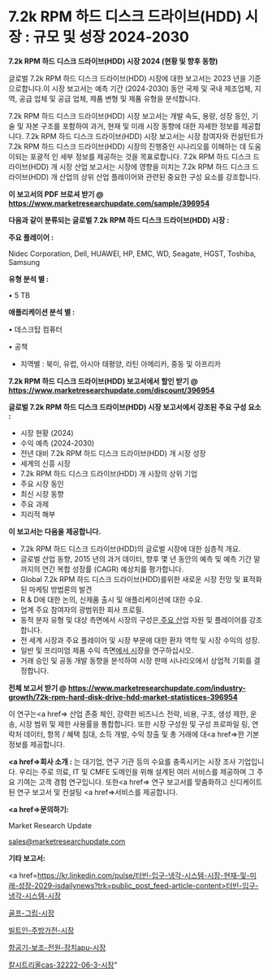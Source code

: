 # 7.2k RPM 하드 디스크 드라이브(HDD) 시장 : 규모 및 성장 2024-2030

<strong>7.2k RPM 하드 디스크 드라이브(HDD) 시장 2024 (현황 및 향후 동향)</strong>

글로벌 7.2k RPM 하드 디스크 드라이브(HDD) 시장에 대한 보고서는 2023 년을 기준으로합니다.이 시장 보고서는 예측 기간 (2024-2030) 동안 국제 및 국내 제조업체, 지역, 공급 업체 및 공급 업체, 제품 변형 및 제품 유형을 분석합니다.

7.2k RPM 하드 디스크 드라이브(HDD) 시장 보고서는 개발 속도, 용량, 성장 동인, 기술 및 자본 구조를 포함하여 과거, 현재 및 미래 시장 동향에 대한 자세한 정보를 제공합니다. 7.2k RPM 하드 디스크 드라이브(HDD) 시장 보고서는 시장 참여자와 컨설턴트가 7.2k RPM 하드 디스크 드라이브(HDD) 시장의 진행중인 시나리오를 이해하는 데 도움이되는 포괄적 인 세부 정보를 제공하는 것을 목표로합니다. 7.2k RPM 하드 디스크 드라이브(HDD) 개 시장 산업 보고서는 시장에 영향을 미치는 7.2k RPM 하드 디스크 드라이브(HDD) 개 산업의 상위 산업 플레이어와 관련된 중요한 구성 요소를 강조합니다.



<strong>이 보고서의 PDF 브로셔 받기 @ <a href=https://www.marketresearchupdate.com/sample/396954>https://www.marketresearchupdate.com/sample/396954</a></strong>



<strong>다음과 같이 분류되는 글로벌 7.2k RPM 하드 디스크 드라이브(HDD) 시장 :</strong>



<strong>주요 플레이어 :</strong>

Nidec Corporation, Dell, HUAWEI, HP, EMC, WD, Seagate, HGST, Toshiba, Samsung



<strong>유형 분석 별 :</strong>

• 5 TB



<strong>애플리케이션 분석 별 :</strong>

• 데스크탑 컴퓨터

• 공책

<ul>
  <li>지역별 : 북미, 유럽, 아시아 태평양, 라틴 아메리카, 중동 및 아프리카</li>
</ul>


<strong>7.2k RPM 하드 디스크 드라이브(HDD) 보고서에서 할인 받기 @ <a href=https://www.marketresearchupdate.com/discount/396954>https://www.marketresearchupdate.com/discount/396954</a></strong>



<strong>글로벌 7.2k RPM 하드 디스크 드라이브(HDD) 시장 보고서에서 강조된 주요 구성 요소 :</strong>
<ul>
  <li>시장 현황 (2024)</li>
  <li>수익 예측 (2024-2030)</li>
  <li>전년 대비 7.2k RPM 하드 디스크 드라이브(HDD) 개 시장 성장</li>
  <li>세계의 신흥 시장</li>
  <li>7.2k RPM 하드 디스크 드라이브(HDD) 개 시장의 상위 기업</li>
  <li>주요 시장 동인</li>
  <li>최신 시장 동향</li>
  <li>주요 과제</li>
  <li>지리적 해부</li>
</ul>


<strong>이 보고서는 다음을 제공합니다.</strong>
<ul>
  <li>7.2k RPM 하드 디스크 드라이브(HDD)의 글로벌 시장에 대한 심층적 개요.</li>
  <li>글로벌 산업 동향, 2015 년의 과거 데이터, 향후 몇 년 동안의 예측 및 예측 기간 말까지의 연간 복합 성장률 (CAGR) 예상치를 평가합니다.</li>
  <li>Global 7.2k RPM 하드 디스크 드라이브(HDD)를위한 새로운 시장 전망 및 표적화 된 마케팅 방법론의 발견</li>
  <li>R &amp; D에 대한 논의, 신제품 출시 및 애플리케이션에 대한 수요.</li>
  <li>업계 주요 참여자의 광범위한 회사 프로필.</li>
  <li>동적 분자 유형 및 대상 측면에서 시장의 구성은<a href=> 주요 산</a>업 자원 및 플레이어를 강조합니다.</li>
  <li>전 세계 시장과 주요 플레이어 및 시장 부문에 대한 환자 역학 및 시장 수익의 성장.</li>
  <li>일반 및 프리미엄 제품 수익 측면<a href=>에서 시</a>장을 연구하십시오.</li>
  <li>거래 승인 및 공동 개발 동향을 분석하여 시장 판매 시나리오에서 상업적 기회를 결정합니다.</li>
</ul>



<strong>전체 보고서 받기 @ <a href=https://www.marketresearchupdate.com/industry-growth/72k-rpm-hard-disk-drive-hdd-market-statistices-396954>https://www.marketresearchupdate.com/industry-growth/72k-rpm-hard-disk-drive-hdd-market-statistices-396954</a></strong>

이 연구는<a href=> 산업 존중</a> 체인, 강력한 비즈니스 전략, 비용, 구조, 생성 제한, 운송, 시장 범위 및 제한 사용률을 통합합니다. 또한 시장 구성원 및 구성 프로파일 링, 연락처 데이터, 항목 / 혜택 침대, 소득 개발, 수익 창출 및 총 거래에 대<a href=>한 기본 </a>정보를 제공합니다.



<strong><a href=>회사 소</a>개 :</strong>
는 대기업, 연구 기관 등의 수요를 충족시키는 시장 조사 기업입니다. 우리는 주로 의료, IT 및 CMFE 도메인을 위해 설계된 여러 서비스를 제공하며 그 주요 기여는 고객 경험 연구입니다. 또한<a href=> 연구 보</a>고서를 맞춤화하고 신디케이트 된 연구 보고서 및 컨설팅 <a href=>서비스</a>를 제공합니다.



<strong><a href=>문의하기:</a></strong>

Market Research Update

sales@marketresearchupdate.com



<strong>기타 보고서:</strong>

<a href=https://kr.linkedin.com/pulse/터빈-입구-냉각-시스템-시장-현재-및-미래-성장-2029-isdailynews?trk=public_post_feed-article-content>터빈-입구-냉각-시스템-시장</a>

<a href=https://www.linkedin.com/pulse/골프-그립-시장-현재-및-미래-성장-2029-consumer-connection-chronicles-24-/>골프-그립-시장</a>

<a href=https://www.linkedin.com/pulse/빌트인-주방가전-시장-동향-및-성장-전망-trendsetters-talk-360-analysis-w3wjf/>빌트인-주방가전-시장</a>

<a href=https://www.linkedin.com/pulse/항공기-보조-전원-장치apu-시장-현재-및-미래-성장-2029-8pt6f/>항공기-보조-전원-장치apu-시장</a>

<a href=https://www.linkedin.com/pulse/칼시트리올cas-32222-06-3-시장-진입-전략-및-위험-평가2030년-qivnc/>칼시트리올cas-32222-06-3-시장</a>"
